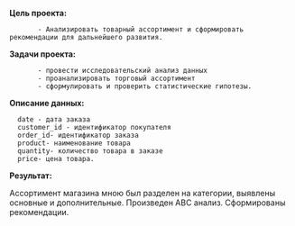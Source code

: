  **Цель проекта:**
 
           - Анализировать товарный ассортимент и сформировать рекомендации для дальнейшего развития.

  **Задачи проекта:**
  
           - провести исследовательский анализ данных
           - проанализировать торговый ассортимент
           - сформулировать и проверить статистические гипотезы.

  **Описание данных:**

      date - дата заказа
      customer_id - идентификатор покупателя
      order_id- идентификатор заказа
      product- наименование товара
      quantity- количество товара в заказе
      price- цена товара.
      
**Результат:**

 Ассортимент магазина мною был разделен на категории, выявлены основные и дополнительные. Произведен АВС анализ. Сформированы рекомендации.
